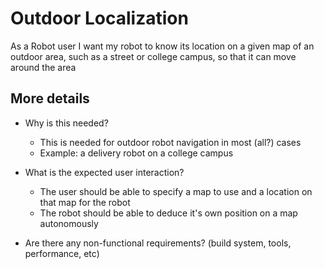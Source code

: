 # Outdoor Localization
As a Robot user I want my robot to know its location on a given map of an outdoor area, such as a street or college campus, so that it can move around the area

## More details
- Why is this needed?
   - This is needed for outdoor robot navigation in most (all?) cases
   - Example: a delivery robot on a college campus

- What is the expected user interaction?
   - The user should be able to specify a map to use and a location on that map for the robot
   - The robot should be able to deduce it's own position on a map autonomously

- Are there any non-functional requirements? (build system, tools, performance, etc)


